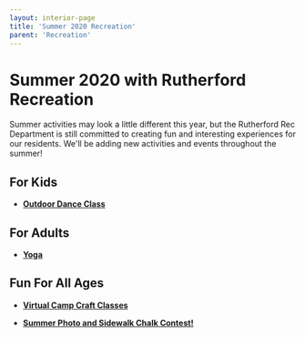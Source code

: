 ```yaml
---
layout: interior-page
title: 'Summer 2020 Recreation'
parent: 'Recreation'
---
```

# Summer 2020 with Rutherford Recreation

Summer activities may look a little different this year, but the Rutherford Rec Department is still committed to creating fun and interesting experiences for our residents. 
We'll be adding new activities and events throughout the summer!

## For Kids

* [**Outdoor Dance Class**](../2020/06/25/outdoor-dance/)


## For Adults

* [**Yoga**](../2020/06/30/adult-yoga/)


## Fun For All Ages

* [**Virtual Camp Craft Classes**](../2020/06/25/virtual-craft-classes/)

* [**Summer Photo and Sidewalk Chalk Contest!**](../2020/06/25/chalk-contest/)
